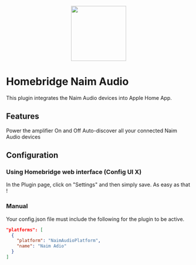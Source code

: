 <p align="center">

<img src="https://upload.wikimedia.org/wikipedia/commons/c/ca/Naim_Audio_Logo_Black.jpg" width="150">

</p>


# Homebridge Naim Audio

This plugin integrates the Naim Audio devices into Apple Home App.

## Features

Power the amplifier On and Off
Auto-discover all your connected Naim Audio devices

## Configuration

### Using Homebridge web interface (Config UI X)

In the Plugin page, click on "Settings" and then simply save. As easy as that !

### Manual

Your config.json file must include the following for the plugin to be active.

```json
"platforms": [
  {
    "platform": "NaimAudioPlatform",
    "name": "Naim Adio"
  }
]
```
